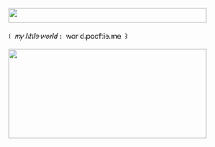 <img width="400" height="30" src="https://middlepot.com/img/lacey.png">\
  \
 ‌ ‌ ‌ ‌ ‌ ‌ ‌ ‌ ‌ ‌ ‌ ‌꒰ ‌ 𝑚𝑦 𝑙𝑖𝑡𝑡𝑙𝑒 𝑤𝑜𝑟𝑙𝑑 : ‌ world.pooftie.me ‌ ꒱\
  \
<img width="400" height="180" src="https://middlepot.com/img/dream.jpg">
